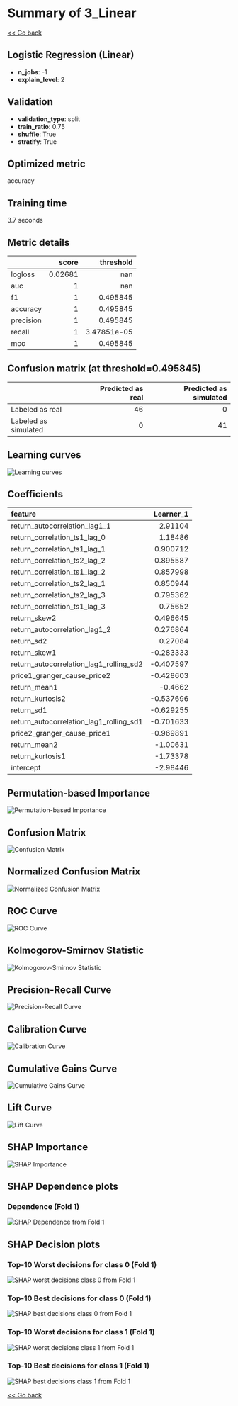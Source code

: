 # Summary of 3_Linear

[<< Go back](../README.md)


## Logistic Regression (Linear)
- **n_jobs**: -1
- **explain_level**: 2

## Validation
 - **validation_type**: split
 - **train_ratio**: 0.75
 - **shuffle**: True
 - **stratify**: True

## Optimized metric
accuracy

## Training time

3.7 seconds

## Metric details
|           |   score |     threshold |
|:----------|--------:|--------------:|
| logloss   | 0.02681 | nan           |
| auc       | 1       | nan           |
| f1        | 1       |   0.495845    |
| accuracy  | 1       |   0.495845    |
| precision | 1       |   0.495845    |
| recall    | 1       |   3.47851e-05 |
| mcc       | 1       |   0.495845    |


## Confusion matrix (at threshold=0.495845)
|                      |   Predicted as real |   Predicted as simulated |
|:---------------------|--------------------:|-------------------------:|
| Labeled as real      |                  46 |                        0 |
| Labeled as simulated |                   0 |                       41 |

## Learning curves
![Learning curves](learning_curves.png)

## Coefficients
| feature                                 |   Learner_1 |
|:----------------------------------------|------------:|
| return_autocorrelation_lag1_1           |    2.91104  |
| return_correlation_ts1_lag_0            |    1.18486  |
| return_correlation_ts1_lag_1            |    0.900712 |
| return_correlation_ts2_lag_2            |    0.895587 |
| return_correlation_ts1_lag_2            |    0.857998 |
| return_correlation_ts2_lag_1            |    0.850944 |
| return_correlation_ts2_lag_3            |    0.795362 |
| return_correlation_ts1_lag_3            |    0.75652  |
| return_skew2                            |    0.496645 |
| return_autocorrelation_lag1_2           |    0.276864 |
| return_sd2                              |    0.27084  |
| return_skew1                            |   -0.283333 |
| return_autocorrelation_lag1_rolling_sd2 |   -0.407597 |
| price1_granger_cause_price2             |   -0.428603 |
| return_mean1                            |   -0.4662   |
| return_kurtosis2                        |   -0.537696 |
| return_sd1                              |   -0.629255 |
| return_autocorrelation_lag1_rolling_sd1 |   -0.701633 |
| price2_granger_cause_price1             |   -0.969891 |
| return_mean2                            |   -1.00631  |
| return_kurtosis1                        |   -1.73378  |
| intercept                               |   -2.98446  |


## Permutation-based Importance
![Permutation-based Importance](permutation_importance.png)
## Confusion Matrix

![Confusion Matrix](confusion_matrix.png)


## Normalized Confusion Matrix

![Normalized Confusion Matrix](confusion_matrix_normalized.png)


## ROC Curve

![ROC Curve](roc_curve.png)


## Kolmogorov-Smirnov Statistic

![Kolmogorov-Smirnov Statistic](ks_statistic.png)


## Precision-Recall Curve

![Precision-Recall Curve](precision_recall_curve.png)


## Calibration Curve

![Calibration Curve](calibration_curve_curve.png)


## Cumulative Gains Curve

![Cumulative Gains Curve](cumulative_gains_curve.png)


## Lift Curve

![Lift Curve](lift_curve.png)



## SHAP Importance
![SHAP Importance](shap_importance.png)

## SHAP Dependence plots

### Dependence (Fold 1)
![SHAP Dependence from Fold 1](learner_fold_0_shap_dependence.png)

## SHAP Decision plots

### Top-10 Worst decisions for class 0 (Fold 1)
![SHAP worst decisions class 0 from Fold 1](learner_fold_0_shap_class_0_worst_decisions.png)
### Top-10 Best decisions for class 0 (Fold 1)
![SHAP best decisions class 0 from Fold 1](learner_fold_0_shap_class_0_best_decisions.png)
### Top-10 Worst decisions for class 1 (Fold 1)
![SHAP worst decisions class 1 from Fold 1](learner_fold_0_shap_class_1_worst_decisions.png)
### Top-10 Best decisions for class 1 (Fold 1)
![SHAP best decisions class 1 from Fold 1](learner_fold_0_shap_class_1_best_decisions.png)

[<< Go back](../README.md)

